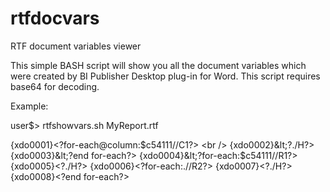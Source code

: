 # rtfdocvars
RTF document variables viewer

This simple BASH script will show you all the document variables which were created by BI Publisher Desktop plug-in for Word. This script requires base64 for decoding.

Example:

user$> rtfshowvars.sh MyReport.rtf<br />

{xdo0001}&lt;?for-each@column:$c54111//C1?> <br />
{xdo0002}&lt;?./H?>
{xdo0003}&lt;?end for-each?>
{xdo0004}&lt;?for-each:$c54111//R1?>
{xdo0005}&lt;?./H?>
{xdo0006}&lt;?for-each:.//R2?>
{xdo0007}&lt;?./H?>
{xdo0008}&lt;?end for-each?><?end for-each?>

